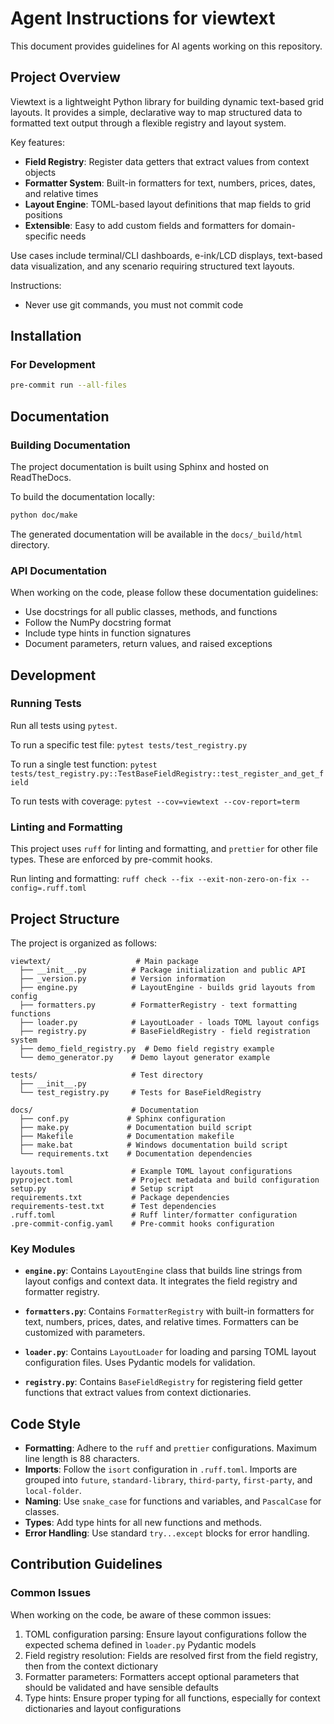 # Agent Instructions for viewtext

This document provides guidelines for AI agents working on this repository.

## Project Overview

Viewtext is a lightweight Python library for building dynamic text-based grid layouts.
It provides a simple, declarative way to map structured data to formatted text output
through a flexible registry and layout system.

Key features:

- **Field Registry**: Register data getters that extract values from context objects
- **Formatter System**: Built-in formatters for text, numbers, prices, dates, and
  relative times
- **Layout Engine**: TOML-based layout definitions that map fields to grid positions
- **Extensible**: Easy to add custom fields and formatters for domain-specific needs

Use cases include terminal/CLI dashboards, e-ink/LCD displays, text-based data
visualization, and any scenario requiring structured text layouts.

Instructions:

- Never use git commands, you must not commit code

## Installation

### For Development

```bash
pre-commit run --all-files
```

## Documentation

### Building Documentation

The project documentation is built using Sphinx and hosted on ReadTheDocs.

To build the documentation locally:

```bash
python doc/make
```

The generated documentation will be available in the `docs/_build/html` directory.

### API Documentation

When working on the code, please follow these documentation guidelines:

- Use docstrings for all public classes, methods, and functions
- Follow the NumPy docstring format
- Include type hints in function signatures
- Document parameters, return values, and raised exceptions

## Development

### Running Tests

Run all tests using `pytest`.

To run a specific test file: `pytest tests/test_registry.py`

To run a single test function:
`pytest tests/test_registry.py::TestBaseFieldRegistry::test_register_and_get_field`

To run tests with coverage: `pytest --cov=viewtext --cov-report=term`

### Linting and Formatting

This project uses `ruff` for linting and formatting, and `prettier` for other file
types. These are enforced by pre-commit hooks.

Run linting and formatting:
`ruff check --fix --exit-non-zero-on-fix --config=.ruff.toml`

## Project Structure

The project is organized as follows:

```
viewtext/                   # Main package
  ├── __init__.py          # Package initialization and public API
  ├── _version.py          # Version information
  ├── engine.py            # LayoutEngine - builds grid layouts from config
  ├── formatters.py        # FormatterRegistry - text formatting functions
  ├── loader.py            # LayoutLoader - loads TOML layout configs
  ├── registry.py          # BaseFieldRegistry - field registration system
  ├── demo_field_registry.py  # Demo field registry example
  └── demo_generator.py    # Demo layout generator example

tests/                     # Test directory
  ├── __init__.py
  └── test_registry.py     # Tests for BaseFieldRegistry

docs/                      # Documentation
  ├── conf.py             # Sphinx configuration
  ├── make.py             # Documentation build script
  ├── Makefile            # Documentation makefile
  ├── make.bat            # Windows documentation build script
  └── requirements.txt    # Documentation dependencies

layouts.toml               # Example TOML layout configurations
pyproject.toml             # Project metadata and build configuration
setup.py                   # Setup script
requirements.txt           # Package dependencies
requirements-test.txt      # Test dependencies
.ruff.toml                 # Ruff linter/formatter configuration
.pre-commit-config.yaml    # Pre-commit hooks configuration
```

### Key Modules

- **`engine.py`**: Contains `LayoutEngine` class that builds line strings from layout
  configs and context data. It integrates the field registry and formatter registry.

- **`formatters.py`**: Contains `FormatterRegistry` with built-in formatters for text,
  numbers, prices, dates, and relative times. Formatters can be customized with
  parameters.

- **`loader.py`**: Contains `LayoutLoader` for loading and parsing TOML layout
  configuration files. Uses Pydantic models for validation.

- **`registry.py`**: Contains `BaseFieldRegistry` for registering field getter functions
  that extract values from context dictionaries.

## Code Style

- **Formatting**: Adhere to the `ruff` and `prettier` configurations. Maximum line
  length is 88 characters.
- **Imports**: Follow the `isort` configuration in `.ruff.toml`. Imports are grouped
  into `future`, `standard-library`, `third-party`, `first-party`, and `local-folder`.
- **Naming**: Use `snake_case` for functions and variables, and `PascalCase` for
  classes.
- **Types**: Add type hints for all new functions and methods.
- **Error Handling**: Use standard `try...except` blocks for error handling.

## Contribution Guidelines

### Common Issues

When working on the code, be aware of these common issues:

1. TOML configuration parsing: Ensure layout configurations follow the expected schema
   defined in `loader.py` Pydantic models
2. Field registry resolution: Fields are resolved first from the field registry, then
   from the context dictionary
3. Formatter parameters: Formatters accept optional parameters that should be validated
   and have sensible defaults
4. Type hints: Ensure proper typing for all functions, especially for context
   dictionaries and layout configurations
